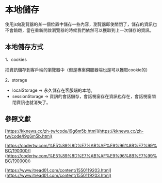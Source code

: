# 本地儲存

使用js向瀏覽器的某一個位置中儲存一些內容，瀏覽器即使關閉了，儲存的資訊也不會銷燬，當在重新開啟瀏覽器的時候我們依然可以獲取到上一次儲存的資訊。

## 本地儲存方式

1、cookies

把資訊儲存到客戶端的瀏覽器中（但是專案伺服器端也是可以獲取cookie的）

2、storage

* localStorage -&gt; 永久儲存在客服端的本地。
* sessionStorage -&gt; 資訊的會話儲存，會話視窗存在資訊也存在，會話視窗關閉資訊也就消失了。

## 參照文獻

[https://kknews.cc/zh-tw/code/l9g6m5b.html](https://kknews.cc/zh-tw/code/l9g6m5b.html)

[https://codertw.com/%E5%89%8D%E7%AB%AF%E9%96%8B%E7%99%BC/190000/](https://codertw.com/%E5%89%8D%E7%AB%AF%E9%96%8B%E7%99%BC/190000/)

[https://www.itread01.com/content/1550119203.html](https://www.itread01.com/content/1550119203.html)

